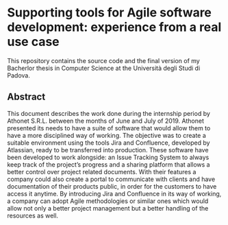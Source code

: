 # Supporting tools for Agile software development: experience from a real use case

This repository contains the source code and the final version of my Bacherlor thesis in Computer Science at the Università degli Studi di Padova.

## Abstract

This document describes the work done during the internship period by Athonet S.R.L. between the months of June and July of 2019.
Athonet presented its needs to have a suite of software that would allow them to have a more disciplined way of working.
The objective was to create a suitable environment using the tools Jira and Confluence, developed by Atlassian, ready to be transferred into production.
These software have been developed to work alongside: an Issue Tracking System to always keep track of the project’s progress and a sharing platform that allows a better control over project related documents.
With their features a company could also create a portal to communicate with clients and have documentation of their products public, in order for the customers to have access it anytime.
By introducing Jira and Confluence in its way of working, a company can adopt Agile methodologies or similar ones which would allow not only a better project management but a better handling of the resources as well.
